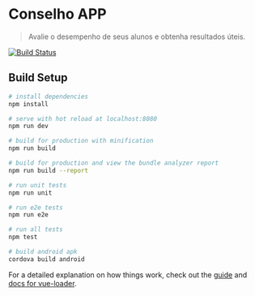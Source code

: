 # Conselho APP

> Avalie o desempenho de seus alunos e obtenha resultados úteis.

[![Build Status](https://travis-ci.com/ayrtonvwf/conselho-app.svg?token=QNhqq5qTbvyr1ZyULjs6&branch=master)](https://travis-ci.com/ayrtonvwf/conselho-app)

## Build Setup

``` bash
# install dependencies
npm install

# serve with hot reload at localhost:8080
npm run dev

# build for production with minification
npm run build

# build for production and view the bundle analyzer report
npm run build --report

# run unit tests
npm run unit

# run e2e tests
npm run e2e

# run all tests
npm test

# build android apk
cordova build android
```

For a detailed explanation on how things work, check out the [guide](http://vuejs-templates.github.io/webpack/) and [docs for vue-loader](http://vuejs.github.io/vue-loader).
